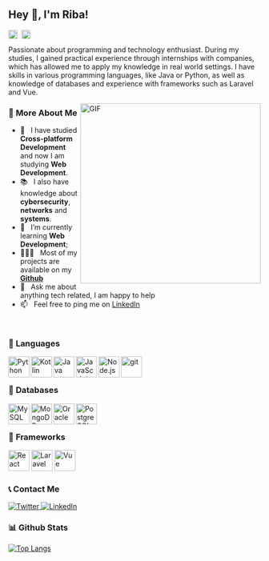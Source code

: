 ## Hey 👋, I'm Riba!

<a href='https://www.linkedin.com/in/jordi-rf/'>
    <img align='left' alt="linkedin" src="https://raw.githubusercontent.com/rahul-jha98/rahul-jha98/561d474902b59c7429ec22bb73e225696c27b202/assets/linkedin.svg" height='18px'/>
</a>

<a href='https://twitter.com/riiba00/'>

<img align='left' alt="twitter" src="https://raw.githubusercontent.com/rahul-jha98/rahul-jha98/561d474902b59c7429ec22bb73e225696c27b202/assets/twitter.svg" height='18px' style="margin-left: 5px;"/>
</a>
<br>

Passionate about programming and technology enthusiast. During my studies, I gained practical experience through internships with companies, which has allowed me to apply my knowledge in real world settings. I have skills in various programming languages, like Java or Python, as well as knowledge of databases and experience with frameworks such as Laravel and Vue.
<br/>

<img align="right" alt="GIF" src="https://raw.githubusercontent.com/rahul-jha98/rahul-jha98/main/techstack.gif" width="360px"
/>

### 🧐 **More About Me**

- 🔭 &nbsp; I have studied **Cross-platform Development** and now I am studying **Web Development**.
- 📚 &nbsp; I also have knowledge about **cybersecurity**, **networks** and **systems**.
- 🌱 &nbsp; I’m currently learning **Web Development**;
- 👨🏻‍💻 &nbsp; Most of my projects are available on my **[Github](https://github.com/Riba00?tab=repositories)**
- 💬 &nbsp; Ask me about anything tech related, I am happy to help
- 📫 &nbsp; Feel free to ping me on [LinkedIn](https://www.linkedin.com/in/rahul-jha98/)

<br>

### 🔨 **Languages**

<a href="https://www.python.org" target="_blank"><img align="left" alt="Python" height ="42px" src="https://raw.githubusercontent.com/rahul-jha98/github_readme_icons/main/language_and_tools/square/python/python.svg"></a>
<a href="https://kotlinlang.org" target="_blank"><img align="left" alt="Kotlin" height ="42px" src="https://raw.githubusercontent.com/rahul-jha98/github_readme_icons/main/language_and_tools/square/kotlin/kotlin.svg"></a>
<a href="https://www.java.com" target="_blank"><img align="left" alt="Java" height ="42px" src="https://raw.githubusercontent.com/rahul-jha98/github_readme_icons/main/language_and_tools/square/java/java.svg"></a>
<a href="https://developer.mozilla.org/en-US/docs/Web/JavaScript" target="_blank"> <img align="left" alt="JavaScript" height ="42px"  src="https://raw.githubusercontent.com/rahul-jha98/github_readme_icons/main/language_and_tools/square/javascript/javascript.svg"> </a>
<a href="https://nodejs.org" target="_blank"><img align="left" alt="Node.js" height ="42px" src="https://raw.githubusercontent.com/rahul-jha98/github_readme_icons/main/language_and_tools/square/node/node.svg"></a>
<a href="https://git-scm.com/" target="_blank"> <img src="https://raw.githubusercontent.com/rahul-jha98/github_readme_icons/main/language_and_tools/square/git-scm/git-scm.svg" align="left" alt="git" height='42px'/> </a>
<br>
<br>



### 🔨 **Databases**

<a href="https://www.mysql.com/" target="_blank">
    <img align="left" alt="MySQL" height ="42px" src="https://cdn.icon-icons.com/icons2/2415/PNG/512/mysql_original_wordmark_logo_icon_146417.png">
</a>

<a href="https://www.mongodb.com/" target="_blank">
    <img align="left" alt="MongoDB" height ="42px" src="https://www.pngall.com/wp-content/uploads/13/Mongodb-PNG-Image-HD.png">
</a>

<a href="https://www.oracle.com/es/" target="_blank">
    <img align="left" alt="Oracle" height ="42px" src="https://cdn4.iconfinder.com/data/icons/flat-brand-logo-2/512/oracle-512.png">
</a>

<a href="https://www.postgresql.org/" target="_blank">
    <img align="left" alt="PostgreSQL" height ="42px" src="https://www.geomapik.com/wp-content/uploads/2019/09/postgresql-logo-921x1024.png">
</a>

<br>
<br>



### 🔨 **Frameworks**

<a href="https://reactjs.org/" target="_blank"> <img alt="React" height ="42px" src="https://raw.githubusercontent.com/rahul-jha98/github_readme_icons/main/language_and_tools/square/react/react.svg"></a>
<a href="https://laravel.com/" target="_blank"> <img alt="Laravel" height ="42px" src="https://upload.wikimedia.org/wikipedia/commons/thumb/9/9a/Laravel.svg/1200px-Laravel.svg.png"></a>
<a href="https://vuejs.org/" target="_blank"> <img alt="Vue" height ="42px" src="https://upload.wikimedia.org/wikipedia/commons/thumb/9/95/Vue.js_Logo_2.svg/1200px-Vue.js_Logo_2.svg.png"></a>
<br>



### 📞 **Contact Me**
<a href="https://twitter.com/Riiba00">
    <img src="https://img.shields.io/badge/Twitter-Follow-1DA1F2?style=for-the-badge&amp;logo=twitter&amp;logoColor=white" alt="Twitter">
</a>

<a href="https://www.linkedin.com/in/jordi-rf/">
    <img src="https://img.shields.io/badge/LinkedIn-Connect-0077B5?style=for-the-badge&amp;logo=linkedin&amp;logoColor=white" alt="LinkedIn">
</a>


<br>

### 📊 **Github Stats**

[![Top Langs](https://github-readme-stats.vercel.app/api/top-langs/?username=riba00&layout=compact)](https://github.com/anuraghazra/github-readme-stats)

<br>
